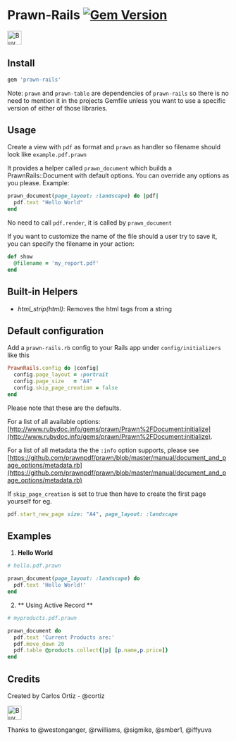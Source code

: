 # Prawn-Rails [![Gem Version](https://badge.fury.io/rb/prawn-rails.svg)](http://badge.fury.io/rb/prawn-rails)
<a href='https://ko-fi.com/A5071NK' target='_blank'><img height='32' style='border:0px;height:32px;' src='https://az743702.vo.msecnd.net/cdn/kofi1.png?v=a' border='0' alt='Buy Me a Coffee' /></a> 

## Install
```ruby
gem 'prawn-rails'
```

Note: `prawn` and `prawn-table` are dependencies of `prawn-rails` so there is no need to mention it in the projects Gemfile unless you want to use a specific version of either of those libraries.

## Usage
Create a view with `pdf` as format and `prawn` as handler so filename should look like `example.pdf.prawn`

It provides a helper called `prawn_document` which builds a PrawnRails::Document with default options. You can override any options as you please. Example:

```ruby
prawn_document(page_layout: :landscape) do |pdf|
  pdf.text "Hello World"
end
```

No need to call `pdf.render`, it is called by `prawn_document`

If you want to customize the name of the file should a user try to save it, you can specify the filename in your action:

```ruby
def show
  @filename = 'my_report.pdf'
end
```

## Built-in Helpers
* *html_strip(html)*:
Removes the html tags from a string

## Default configuration

Add a `prawn-rails.rb` config to your Rails app under `config/initializers` like this

```ruby
PrawnRails.config do |config|
  config.page_layout = :portrait
  config.page_size   = "A4"
  config.skip_page_creation = false
end
```

Please note that these are the defaults. 

For a list of all available options: [http://www.rubydoc.info/gems/prawn/Prawn%2FDocument:initialize](http://www.rubydoc.info/gems/prawn/Prawn%2FDocument:initialize). 

For a list of all metadata the the `:info` option supports, please see [https://github.com/prawnpdf/prawn/blob/master/manual/document_and_page_options/metadata.rb](https://github.com/prawnpdf/prawn/blob/master/manual/document_and_page_options/metadata.rb) 

If `skip_page_creation` is set to true then have to create the first page yourself for eg.

```ruby
pdf.start_new_page size: "A4", page_layout: :landscape
```

## Examples

1. **Hello World**

```ruby	
# hello.pdf.prawn

prawn_document(page_layout: :landscape) do
  pdf.text 'Hello World!'
end
```

2. ** Using Active Record **

```ruby
# myproducts.pdf.prawn

prawn_document do
  pdf.text 'Current Products are:'
  pdf.move_down 20
  pdf.table @products.collect{|p| [p.name,p.price]}
end
```

## Credits

Created by Carlos Ortiz - @cortiz 

<a href='https://ko-fi.com/A5071NK' target='_blank'><img height='32' style='border:0px;height:32px;' src='https://az743702.vo.msecnd.net/cdn/kofi1.png?v=a' border='0' alt='Buy Me a Coffee' /></a> 

Thanks to @westonganger, @rwilliams, @sigmike, @smber1, @iffyuva
